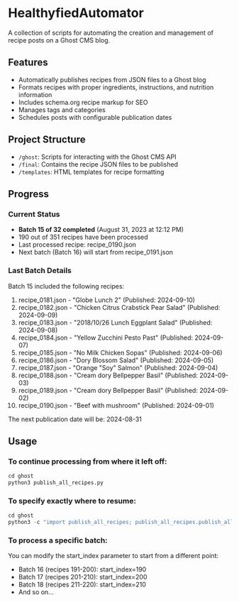 # HealthyfiedAutomator

A collection of scripts for automating the creation and management of recipe posts on a Ghost CMS blog.

## Features

- Automatically publishes recipes from JSON files to a Ghost blog
- Formats recipes with proper ingredients, instructions, and nutrition information
- Includes schema.org recipe markup for SEO
- Manages tags and categories
- Schedules posts with configurable publication dates

## Project Structure

- `/ghost`: Scripts for interacting with the Ghost CMS API
- `/final`: Contains the recipe JSON files to be published
- `/templates`: HTML templates for recipe formatting

## Progress

### Current Status
- **Batch 15 of 32 completed** (August 31, 2023 at 12:12 PM)
- 190 out of 351 recipes have been processed
- Last processed recipe: recipe_0190.json
- Next batch (Batch 16) will start from recipe_0191.json

### Last Batch Details
Batch 15 included the following recipes:
1. recipe_0181.json - "Globe Lunch 2" (Published: 2024-09-10)
2. recipe_0182.json - "Chicken Citrus Crabstick Pear Salad" (Published: 2024-09-09)
3. recipe_0183.json - "2018/10/26 Lunch Eggplant Salad" (Published: 2024-09-08)
4. recipe_0184.json - "Yellow Zucchini Pesto Past" (Published: 2024-09-07)
5. recipe_0185.json - "No Milk Chicken Sopas" (Published: 2024-09-06)
6. recipe_0186.json - "Dory Blossom Salad" (Published: 2024-09-05)
7. recipe_0187.json - "Orange "Soy" Salmon" (Published: 2024-09-04)
8. recipe_0188.json - "Cream dory Bellpepper Basil" (Published: 2024-09-03)
9. recipe_0189.json - "Cream dory Bellpepper Basil" (Published: 2024-09-02)
10. recipe_0190.json - "Beef with mushroom" (Published: 2024-09-01)

The next publication date will be: 2024-08-31

## Usage

### To continue processing from where it left off:

```python
cd ghost
python3 publish_all_recipes.py
```

### To specify exactly where to resume:

```python
cd ghost
python3 -c "import publish_all_recipes; publish_all_recipes.publish_all_remaining_recipes(start_index=190)"
```

### To process a specific batch:

You can modify the start_index parameter to start from a different point:
- Batch 16 (recipes 191-200): start_index=190
- Batch 17 (recipes 201-210): start_index=200
- Batch 18 (recipes 211-220): start_index=210
- And so on... 